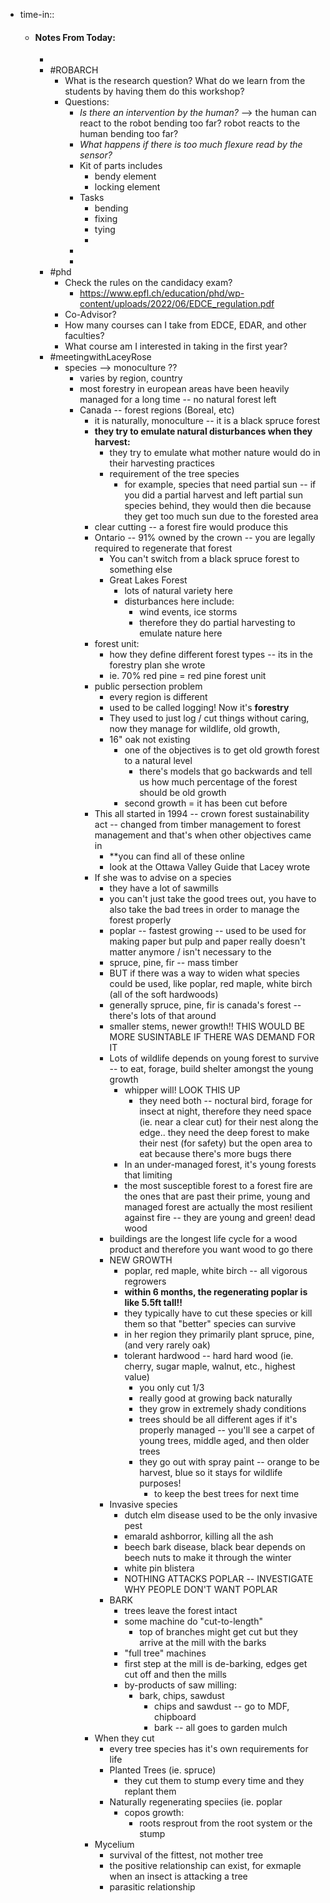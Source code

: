 - time-in::
	- #### Notes From Today:
		-
		- #ROBARCH
			- What is the research question? What do we learn from the students by having them do this workshop?
			- Questions:
				- *Is there an intervention by the human?* --> the human can react to the robot bending too far? robot reacts to the human bending too far?
				- *What happens if there is too much flexure read by the sensor?*
				- Kit of parts includes
					- bendy element
					- locking element
				- Tasks
					- bending
					- fixing
					- tying
					-
				-
				-
		- #phd
			- Check the rules on the candidacy exam?
				- https://www.epfl.ch/education/phd/wp-content/uploads/2022/06/EDCE_regulation.pdf
			- Co-Advisor?
			- How many courses can I take from EDCE, EDAR, and other faculties?
			- What course am I interested in taking in the first year?
		- #meetingwithLaceyRose
			- species --> monoculture ??
				- varies by region, country
				- most forestry in european areas have been heavily managed for a long time -- no natural forest left
				- Canada -- forest regions (Boreal, etc)
					- it is naturally, monoculture -- it is a black spruce forest
					- **they try to emulate natural disturbances when they harvest:**
						- they try to emulate what mother nature would do in their harvesting practices
						- requirement of the tree species
							- for example, species that need partial sun -- if you did a partial harvest and left partial sun species behind, they would then die because they get too much sun due to the forested area
					- clear cutting -- a forest fire would produce this
					- Ontario -- 91% owned by the crown -- you are legally required to regenerate that forest
						- You can't switch from a black spruce forest to something else
						- Great Lakes Forest
							- lots of natural variety here
							- disturbances here include:
								- wind events, ice storms
								- therefore they do partial harvesting to emulate nature here
					- forest unit:
						- how they define different forest types -- its in the forestry plan she wrote
						- ie. 70% red pine = red pine forest unit
					- public persection problem
						- every region is different
						- used to be called logging! Now it's **forestry**
						- They used to just log / cut things without caring, now they manage for wildlife, old growth,
						- 16" oak not existing
							- one of the objectives is to get old growth forest to a natural level
								- there's models that go backwards and tell us how much percentage of the forest should be old growth
							- second growth = it has been cut before
					- This all started in 1994 -- crown forest sustainability act -- changed from timber management to forest management and that's when other objectives came in
						- **you can find all of these online
						- look at the Ottawa Valley Guide that Lacey wrote
					- If she was to advise on a species
						- they have a lot of sawmills
						- you can't just take the good trees out, you have to also take the bad trees in order to manage the forest properly
						- poplar -- fastest growing -- used to be used for making paper but pulp and paper really doesn't matter anymore / isn't necessary to the
						- spruce, pine, fir -- mass timber
						- BUT if there was a way to widen what species could be used, like poplar, red maple, white birch (all of the soft hardwoods)
						- generally spruce, pine, fir is canada's forest -- there's lots of that around
						- smaller stems, newer growth!! THIS WOULD BE MORE SUSINTABLE IF THERE WAS DEMAND FOR IT
						- Lots of wildlife depends on young forest to survive -- to eat, forage, build shelter amongst the young growth
							- whipper will! LOOK THIS UP
								- they need both -- noctural bird, forage for insect at night, therefore they need space (ie. near a clear cut) for their nest along the edge.. they need the deep forest to make their nest (for safety) but the open area to eat because there's more bugs there
							- In an under-managed forest, it's young forests that limiting
							- the most susceptible forest to a forest fire are the ones that are past their prime, young and managed forest are actually the most resilient against fire -- they are young and green! dead wood
						- buildings are the longest life cycle for a wood product and therefore you want wood to go there
						- NEW GROWTH
							- poplar, red maple, white birch -- all vigorous regrowers
							- **within 6 months, the regenerating poplar is like 5.5ft tall!!**
							- they typically have to cut these species or kill them so that "better" species can survive
							- in her region they primarily plant spruce, pine, (and very rarely oak)
							- tolerant hardwood -- hard hard wood (ie. cherry, sugar maple, walnut, etc., highest value)
								- you only cut 1/3
								- really good at growing back naturally
								- they grow in extremely shady conditions
								- trees should be all different ages if it's properly managed -- you'll see a carpet of young trees, middle aged, and then older trees
								- they go out with spray paint -- orange to be harvest, blue so it stays for wildlife purposes!
									- to keep the best trees for next time
						- Invasive species
							- dutch elm disease used to be the only invasive pest
							- emarald ashborror, killing all the ash
							- beech bark disease, black bear depends on beech nuts to make it through the winter
							- white pin blistera
							- NOTHING ATTACKS POPLAR -- INVESTIGATE WHY PEOPLE DON'T WANT POPLAR
						- BARK
							- trees leave the forest intact
							- some machine do "cut-to-length"
								- top of branches might get cut but they arrive at the mill with the barks
							- "full tree" machines
							- first step at the mill is de-barking, edges get cut off and then the mills
							- by-products of saw milling:
								- bark, chips, sawdust
									- chips and sawdust -- go to MDF, chipboard
									- bark -- all goes to garden mulch
					- When they cut
						- every tree species has it's own requirements for life
						- Planted Trees (ie. spruce)
							- they cut them to stump every time and they replant them
						- Naturally regenerating speciies (ie. poplar
							- copos growth:
								- roots resprout from the root system or the stump
					- Mycelium
						- survival of the fittest, not mother tree
						- the positive relationship can exist, for exmaple when an insect is attacking a tree
						- parasitic relationship